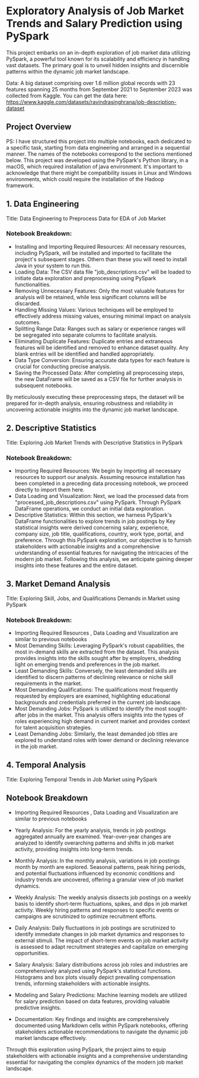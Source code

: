 # Exploratory Analysis of Job Market Trends and Salary Prediction using PySpark
This project embarks on an in-depth exploration of job market data utilizing PySpark, a powerful tool known for its scalability and efficiency in handling vast datasets. The primary goal is to unveil hidden insights and discernible patterns within the dynamic job market landscape.

Data:  A big dataset comprising over 1.6 million global records with 23 features spanning 25 months from September 2021 to September 2023 was collected from Kaggle. You can get the data here: https://www.kaggle.com/datasets/ravindrasinghrana/job-description-dataset

## Project Overview
PS: I have structured this project into multiple notebooks, each dedicated to a specific task, starting from data engineering and arranged in a sequential manner. The names of the notebooks correspond to the sections mentioned below. This project was developed using the PySpark's Python library, in a macOS, which required installation of java environment. It's important to acknowledge that there might be compatibility issues in Linux and Windows environments, which could require the installation of the Hadoop framework.

## 1. Data Engineering
Title: Data Engineering to Preprocess Data for EDA of Job Market

### Notebook Breakdown: 
- Installing and Importing Required Resources: All necessary resources, including PySpark, will be installed and imported to facilitate the project's subsequent stages. Othern than these you will need to install Java in your system to run this. 
- Loading Data: The CSV data file "job_descriptions.csv" will be loaded to initiate data exploration and preprocessing using PySpark functionalities.
- Removing Unnecessary Features: Only the most valuable features for analysis will be retained, while less significant columns will be discarded.
- Handling Missing Values: Various techniques will be employed to effectively address missing values, ensuring minimal impact on analysis outcomes.
- Splitting Range Data: Ranges such as salary or experience ranges will be segregated into separate columns to facilitate analysis.
- Eliminating Duplicate Features: Duplicate entries and extraneous features will be identified and removed to enhance dataset quality. Any blank entries will be identified and handled appropriately.
- Data Type Conversion: Ensuring accurate data types for each feature is crucial for conducting precise analysis.
- Saving the Processed Data: After completing all preprocessing steps, the new DataFrame will be saved as a CSV file for further analysis in subsequent notebooks.

By meticulously executing these preprocessing steps, the dataset will be prepared for in-depth analysis, ensuring robustness and reliability in uncovering actionable insights into the dynamic job market landscape.


## 2. Descriptive Statistics
Title: Exploring Job Market Trends with Descriptive Statistics in PySpark

### Notebook Breakdown: 
- Importing Required Resources: We begin by importing all necessary resources to support our analysis. Assuming resource installation has been completed in a preceding data processing notebook, we proceed directly to import them here.
- Data Loading and Visualization: Next, we load the processed data from "processed_job_descriptions.csv" using PySpark. Through PySpark DataFrame operations, we conduct an initial data exploration.
- Descriptive Statistics: Within this section, we harness PySpark's DataFrame functionalities to explore trends in job postings by Key statistical insights were derived concerning salary, experience, company size, job title, qualifications, country, work type, portal, and preference.
Through this PySpark exploration, our objective is to furnish stakeholders with actionable insights and a comprehensive understanding of essential features for navigating the intricacies of the modern job market. Following this analysis, we anticipate gaining deeper insights into these features and the entire dataset.


## 3. Market Demand Analysis
Title: Exploring Skill, Jobs, and Qualifications Demands in Market using PySpark

### Notebook Breakdown: 
- Importing Required Resources , Data Loading and Visualization are similar to previous notebooks
- Most Demanding Skills: Leveraging PySpark's robust capabilities, the most in-demand skills are extracted from the dataset. This analysis provides insights into the skills sought after by employers, shedding light on emerging trends and preferences in the job market.
- Least Demanding Skills: Conversely, the least demanded skills are identified to discern patterns of declining relevance or niche skill requirements in the market.
- Most Demanding Qualifications: The qualifications most frequently requested by employers are examined, highlighting educational backgrounds and credentials preferred in the current job landscape.
- Most Demanding Jobs: PySpark is utilized to identify the most sought-after jobs in the market. This analysis offers insights into the types of roles experiencing high demand in current market and provides context for talent acquisition strategies.
- Least Demanding Jobs: Similarly, the least demanded job titles are explored to understand roles with lower demand or declining relevance in the job market.


## 4. Temporal Analysis
Title: Exploring Temporal Trends in Job Market using PySpark

## Notebook Breakdown
- Importing Required Resources , Data Loading and Visualization are similar to previous notebooks
- Yearly Analysis: For the yearly analysis, trends in job postings aggregated annually are examined. Year-over-year changes are analyzed to identify overarching patterns and shifts in job market activity, providing insights into long-term trends.
- Monthly Analysis: In the monthly analysis, variations in job postings month by month are explored. Seasonal patterns, peak hiring periods, and potential fluctuations influenced by economic conditions and industry trends are uncovered, offering a granular view of job market dynamics.
- Weekly Analysis: The weekly analysis dissects job postings on a weekly basis to identify short-term fluctuations, spikes, and dips in job market activity. Weekly hiring patterns and responses to specific events or campaigns are scrutinized to optimize recruitment efforts.
- Daily Analysis: Daily fluctuations in job postings are scrutinized to identify immediate changes in job market dynamics and responses to external stimuli. The impact of short-term events on job market activity is assessed to adapt recruitment strategies and capitalize on emerging opportunities.



- Salary Analysis: Salary distributions across job roles and industries are comprehensively analyzed using PySpark's statistical functions. Histograms and box plots visually depict prevailing compensation trends, informing stakeholders with actionable insights.

- Modeling and Salary Predictions: Machine learning models are utilized for salary prediction based on data features, providing valuable predictive insights.

- Documentation: Key findings and insights are comprehensively documented using Markdown cells within PySpark notebooks, offering stakeholders actionable recommendations to navigate the dynamic job market landscape effectively.

Through this exploration using PySpark, the project aims to equip stakeholders with actionable insights and a comprehensive understanding essential for navigating the complex dynamics of the modern job market landscape.





